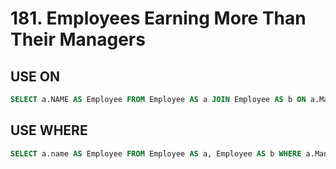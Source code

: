 # 181. Employees Earning More Than Their Managers

## USE ON

```sql
SELECT a.NAME AS Employee FROM Employee AS a JOIN Employee AS b ON a.ManagerId = b.Id AND a.Salary > b.Salary;
```

## USE WHERE

```sql
SELECT a.name AS Employee FROM Employee AS a, Employee AS b WHERE a.ManagerId = b.Id AND a.Salary > b.Salary;
```

